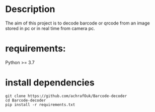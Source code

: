 # Description

The aim of this project is to decode barcode or qrcode from an image stored in pc
or in real time from camera pc.

# requirements:

Python >= 3.7

# install dependencies

```
git clone https://github.com/achrafOuk/Barcode-decoder
cd Barcode-decoder
pip install -r requirements.txt
```
